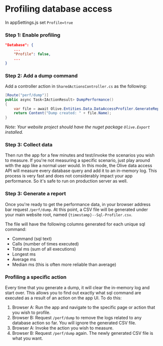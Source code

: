 # Profiling database access

In appSettings.js set `Profile=true`

### Step 1: Enable profiling

```json
"Database": {
    ...
    "Profile": false,
    ...
}
```

### Step 2: Add a dump command
Add a controller action in `SharedActionsController.cs` as the following:

```csharp
[Route("perf/dump")]
public async Task<IActionResult> DumpPerformance()
{
    var file = await Olive.Entities.Data.DataAccessProfiler.GenerateReport().ToCsvFile();
    return Content("Dump created: " + file.Name);
}
```
*Note: Your website project should have the nuget package `Olive.Export` installed.*

### Step 3: Collect data
Then run the app for a few minutes and test/invoke the scenarios you wish to measure. If you're not measuring a specific scenario, just play around with the app like a normal user would.
In this mode, the Olive data access API will measure every database query and add it to an in-memory log. This process is very fast and does not considerably impact your app performance. So it's safe to run on production server as well.
    
### Step 3: Generate a report
Once you're ready to get the performance data, in your browser address bar request `/perf/dump`.
At this point, a CSV file will be generated under your main website root, named `{timestamp}--Sql-Profiler.csv`.

The file will have the following columns generated for each unique sql command:

- Command (sql text)
- Calls (number of times executed)
- Total ms (sum of all executions)
- Longest ms
- Average ms
- Median ms (this is often more reliable than average)

### Profiling a specific action
Every time that you generate a dump, it will clear the in-memory log and start over.
This allows you to find out exactly what sql command are executed as a result of an action on the app UI. 
To do this:
1. Browser A: Run the app and navigate to the specific page or action that you wish to profile.
2. Browser B: Request `/perf/dump` to remove the logs related to any database action so far. You will ignore the generated CSV file.
3. Browser A: Invoke the action you wish to measure.
4. Browser B: Request `/perf/dump` again. The newly generated CSV file is what you want.
